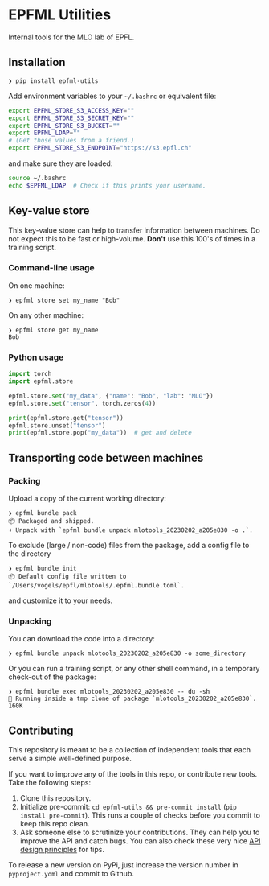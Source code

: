 # EPFML Utilities

Internal tools for the MLO lab of EPFL.

## Installation

```shell
❯ pip install epfml-utils
```

Add environment variables to your `~/.bashrc` or equivalent file:

```bash
export EPFML_STORE_S3_ACCESS_KEY=""
export EPFML_STORE_S3_SECRET_KEY=""
export EPFML_STORE_S3_BUCKET=""
export EPFML_LDAP=""
# (Get those values from a friend.)
export EPFML_STORE_S3_ENDPOINT="https://s3.epfl.ch"
```

and make sure they are loaded:
```bash
source ~/.bashrc
echo $EPFML_LDAP  # Check if this prints your username.
```


## Key-value store

This key-value store can help to transfer information between machines.
Do not expect this to be fast or high-volume.
__Don't__ use this 100's of times in a training script.

### Command-line usage

On one machine:
```shell
❯ epfml store set my_name "Bob"
```
On any other machine:
```shell
❯ epfml store get my_name
Bob
```

### Python usage

```python
import torch
import epfml.store

epfml.store.set("my_data", {"name": "Bob", "lab": "MLO"})
epfml.store.set("tensor", torch.zeros(4))
```

```python
print(epfml.store.get("tensor"))
epfml.store.unset("tensor")
print(epfml.store.pop("my_data"))  # get and delete
```


## Transporting code between machines

### Packing

Upload a copy of the current working directory:

```shell
❯ epfml bundle pack
📦 Packaged and shipped.
⬇️ Unpack with `epfml bundle unpack mlotools_20230202_a205e830 -o .`.
```

To exclude (large / non-code) files from the package, add a config file to the directory

```shell
❯ epfml bundle init
📦 Default config file written to `/Users/vogels/epfl/mlotools/.epfml.bundle.toml`.
```

and customize it to your needs.

### Unpacking

You can download the code into a directory:

```shell
❯ epfml bundle unpack mlotools_20230202_a205e830 -o some_directory
```

Or you can run a training script, or any other shell command, in a temporary check-out of the package:

```shell
❯ epfml bundle exec mlotools_20230202_a205e830 -- du -sh
🏃 Running inside a tmp clone of package `mlotools_20230202_a205e830`.
160K    .
```

## Contributing

This repository is meant to be a collection of independent tools that each serve a simple well-defined purpose.

If you want to improve any of the tools in this repo, or contribute new tools. Take the following steps:

1. Clone this repository.
2. Initialize pre-commit: `cd epfml-utils && pre-commit install` (`pip install pre-commit`). This runs a couple of checks before you commit to keep this repo clean.
3. Ask someone else to scrutinize your contributions. They can help you to improve the API and catch bugs. You can also check these very nice [API design principles](https://github.com/google/etils/blob/main/docs/api-design.md) for tips.

To release a new version on PyPi, just increase the version number in `pyproject.yoml` and commit to Github.
